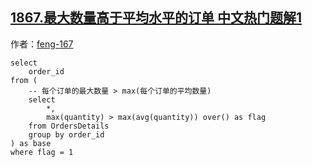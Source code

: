 ## [1867.最大数量高于平均水平的订单 中文热门题解1](https://leetcode.cn/problems/orders-with-maximum-quantity-above-average/solutions/100000/jian-dan-jie-fa-kai-chuang-han-shu-by-fe-4os5)

作者：[feng-167](https://leetcode.cn/u/feng-167)

```
select
    order_id
from (
    -- 每个订单的最大数量 > max(每个订单的平均数量)
    select
        *,
        max(quantity) > max(avg(quantity)) over() as flag
    from OrdersDetails
    group by order_id
) as base
where flag = 1
```

